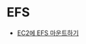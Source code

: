 # EFS

* [EC2에 EFS 마운트하기](https://codethief.io/ko/aws-ec2-ubuntu-18-04%EC%97%90-efs-%EB%A7%88%EC%9A%B4%ED%8A%B8%ED%95%98%EA%B8%B0/)
